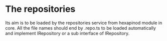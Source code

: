 # The repositories

Its aim is to be loaded by the repositories service from hexapinod module in core.
All the file names should end by .repo.ts to be loaded automatically and implement IRepository or a sub interface of IRepository.